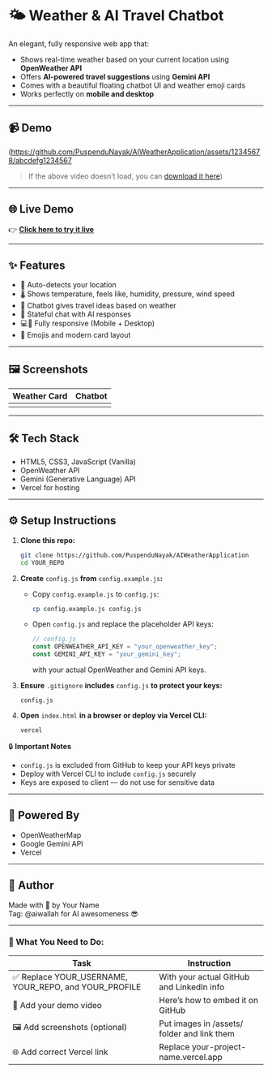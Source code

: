 # 🌤️ Weather & AI Travel Chatbot

An elegant, fully responsive web app that:

- Shows real-time weather based on your current location using **OpenWeather API**
- Offers **AI-powered travel suggestions** using **Gemini API**
- Comes with a beautiful floating chatbot UI and weather emoji cards
- Works perfectly on **mobile and desktop**

---

## 📹 Demo

(https://github.com/PuspenduNayak/AIWeatherApplication/assets/12345678/abcdefg1234567

> If the above video doesn’t load, you can [download it here](https://github.com/PuspenduNayak/AIWeatherApplication/blob/main/Assets/video/AIWeatherApplication.mp4))

---

## 🌐 Live Demo

👉 [**Click here to try it live**](https://aismartweatherapp.vercel.app/)


---

## ✨ Features

- 📍 Auto-detects your location
- 🌡️ Shows temperature, feels like, humidity, pressure, wind speed
- 🧠 Chatbot gives travel ideas based on weather
- 💬 Stateful chat with AI responses
- 💻📱 Fully responsive (Mobile + Desktop)
- 🎨 Emojis and modern card layout

---

## 🖼️ Screenshots

| Weather Card | Chatbot |
| --- | --- |
|  |  |

---

## 🛠️ Tech Stack

- HTML5, CSS3, JavaScript (Vanilla)
- OpenWeather API
- Gemini (Generative Language) API
- Vercel for hosting

---

## ⚙️ Setup Instructions

1. **Clone this repo:**

   ```bash
   git clone https://github.com/PuspenduNayak/AIWeatherApplication
   cd YOUR_REPO
   ```

2. **Create** `config.js` **from** `config.example.js`**:**

   - Copy `config.example.js` to `config.js`:

     ```bash
     cp config.example.js config.js
     ```
   - Open `config.js` and replace the placeholder API keys:

     ```javascript
     // config.js
     const OPENWEATHER_API_KEY = "your_openweather_key";
     const GEMINI_API_KEY = "your_gemini_key";
     ```

     with your actual OpenWeather and Gemini API keys.

3. **Ensure** `.gitignore` **includes** `config.js` **to protect your keys:**

   ```
   config.js
   ```

4. **Open** `index.html` **in a browser or deploy via Vercel CLI:**

   ```bash
   vercel
   ```

🔒 **Important Notes**

- `config.js` is excluded from GitHub to keep your API keys private
- Deploy with Vercel CLI to include `config.js` securely
- Keys are exposed to client — do not use for sensitive data

---

## 🧠 Powered By

- OpenWeatherMap
- Google Gemini API
- Vercel

---

## 🙌 Author

Made with 💙 by Your Name\
Tag: @aiwallah for AI awesomeness 😎

---

### 🔁 What You Need to Do:

| Task | Instruction |
| --- | --- |
| ✅ Replace YOUR_USERNAME, YOUR_REPO, and YOUR_PROFILE | With your actual GitHub and LinkedIn info |
| 🎥 Add your demo video | Here’s how to embed it on GitHub |
| 🖼️ Add screenshots (optional) | Put images in /assets/ folder and link them |
| 🌐 Add correct Vercel link | Replace your-project-name.vercel.app |
